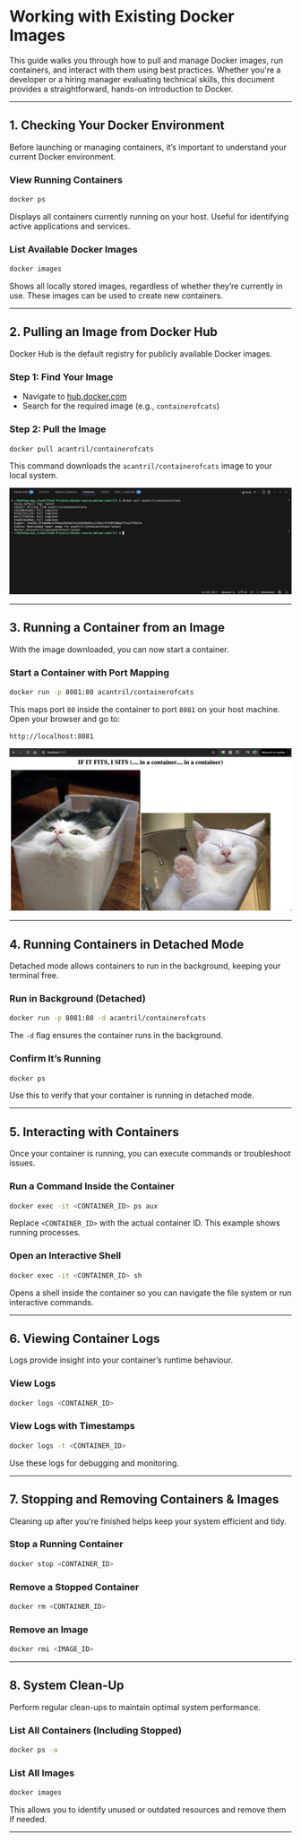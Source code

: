 # **Working with Existing Docker Images**

This guide walks you through how to pull and manage Docker images, run containers, and interact with them using best practices. Whether you're a developer or a hiring manager evaluating technical skills, this document provides a straightforward, hands-on introduction to Docker.

---

## **1. Checking Your Docker Environment**

Before launching or managing containers, it’s important to understand your current Docker environment.

### View Running Containers

```bash
docker ps
```

Displays all containers currently running on your host. Useful for identifying active applications and services.

### List Available Docker Images

```bash
docker images
```

Shows all locally stored images, regardless of whether they’re currently in use. These images can be used to create new containers.

---

## **2. Pulling an Image from Docker Hub**

Docker Hub is the default registry for publicly available Docker images.

### Step 1: Find Your Image

- Navigate to [hub.docker.com](https://hub.docker.com/)
- Search for the required image (e.g., `containerofcats`)

### Step 2: Pull the Image

```bash
docker pull acantril/containerofcats
```

This command downloads the `acantril/containerofcats` image to your local system.

![Image Pull](https://github.com/JThomas404/docker-course-adrian-cantrill/raw/main/images/pulled_docker_image.png)

---

## **3. Running a Container from an Image**

With the image downloaded, you can now start a container.

### Start a Container with Port Mapping

```bash
docker run -p 8081:80 acantril/containerofcats
```

This maps port `80` inside the container to port `8081` on your host machine. Open your browser and go to:

```
http://localhost:8081
```

![Container Running](https://github.com/JThomas404/docker-course-adrian-cantrill/raw/main/images/container_of_cats.png)

---

## **4. Running Containers in Detached Mode**

Detached mode allows containers to run in the background, keeping your terminal free.

### Run in Background (Detached)

```bash
docker run -p 8081:80 -d acantril/containerofcats
```

The `-d` flag ensures the container runs in the background.

### Confirm It’s Running

```bash
docker ps
```

Use this to verify that your container is running in detached mode.

---

## **5. Interacting with Containers**

Once your container is running, you can execute commands or troubleshoot issues.

### Run a Command Inside the Container

```bash
docker exec -it <CONTAINER_ID> ps aux
```

Replace `<CONTAINER_ID>` with the actual container ID. This example shows running processes.

### Open an Interactive Shell

```bash
docker exec -it <CONTAINER_ID> sh
```

Opens a shell inside the container so you can navigate the file system or run interactive commands.

---

## **6. Viewing Container Logs**

Logs provide insight into your container’s runtime behaviour.

### View Logs

```bash
docker logs <CONTAINER_ID>
```

### View Logs with Timestamps

```bash
docker logs -t <CONTAINER_ID>
```

Use these logs for debugging and monitoring.

---

## **7. Stopping and Removing Containers & Images**

Cleaning up after you're finished helps keep your system efficient and tidy.

### Stop a Running Container

```bash
docker stop <CONTAINER_ID>
```

### Remove a Stopped Container

```bash
docker rm <CONTAINER_ID>
```

### Remove an Image

```bash
docker rmi <IMAGE_ID>
```

---

## **8. System Clean-Up**

Perform regular clean-ups to maintain optimal system performance.

### List All Containers (Including Stopped)

```bash
docker ps -a
```

### List All Images

```bash
docker images
```

This allows you to identify unused or outdated resources and remove them if needed.

---